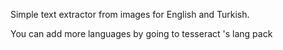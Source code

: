 Simple text extractor from images for English and Turkish.

You can add more languages by going to tesseract 's lang pack
